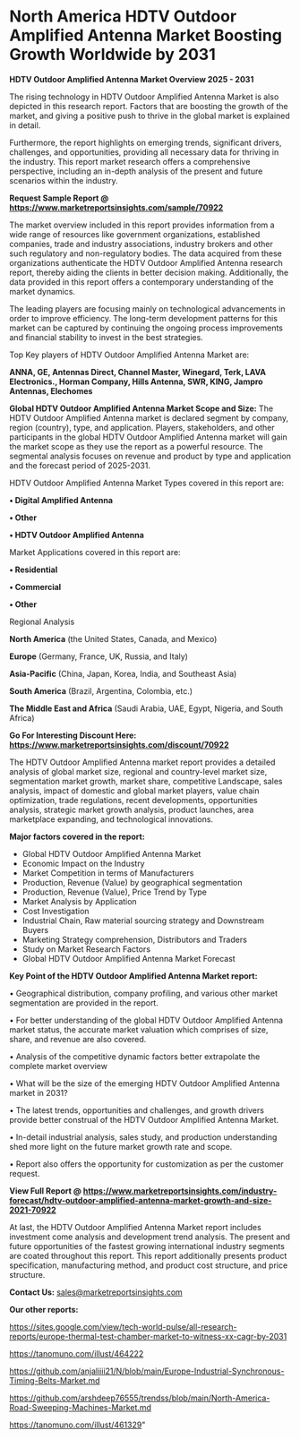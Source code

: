 # North America HDTV Outdoor Amplified Antenna Market Boosting Growth Worldwide by 2031

<Strong> HDTV Outdoor Amplified Antenna Market Overview 2025 - 2031</strong>

The rising technology in HDTV Outdoor Amplified Antenna Market is also depicted in this research report. Factors that are boosting the growth of the market, and giving a positive push to thrive in the global market is explained in detail.

Furthermore, the report highlights on emerging trends, significant drivers, challenges, and opportunities, providing all necessary data for thriving in the industry. This report market research offers a comprehensive perspective, including an in-depth analysis of the present and future scenarios within the industry.

<strong>Request Sample Report @ <a href=https://www.marketreportsinsights.com/sample/70922>https://www.marketreportsinsights.com/sample/70922</a></strong>

The market overview included in this report provides information from a wide range of resources like government organizations, established companies, trade and industry associations, industry brokers and other such regulatory and non-regulatory bodies. The data acquired from these organizations authenticate the HDTV Outdoor Amplified Antenna research report, thereby aiding the clients in better decision making. Additionally, the data provided in this report offers a contemporary understanding of the market dynamics.

The leading players are focusing mainly on technological advancements in order to improve efficiency. The long-term development patterns for this market can be captured by continuing the ongoing process improvements and financial stability to invest in the best strategies.

Top Key players of HDTV Outdoor Amplified Antenna Market are:

<strong>ANNA, GE, Antennas Direct, Channel Master, Winegard, Terk, LAVA Electronics., Horman Company, Hills Antenna, SWR, KING, Jampro Antennas, Elechomes</strong>

<strong><b>Global HDTV Outdoor Amplified Antenna Market Scope and Size:</b></strong>
The HDTV Outdoor Amplified Antenna market is declared segment by company, region (country), type, and application. Players, stakeholders, and other participants in the global HDTV Outdoor Amplified Antenna market will gain the market scope as they use the report as a powerful resource. The segmental analysis focuses on revenue and product by type and application and the forecast period of 2025-2031.

HDTV Outdoor Amplified Antenna Market Types covered in this report are:

<strong>• Digital Amplified Antenna

• Other

• HDTV Outdoor Amplified Antenna</strong>

Market Applications covered in this report are:

<strong>• Residential

• Commercial

• Other</strong> 

Regional Analysis

<strong>North America</strong> (the United States, Canada, and Mexico)

<strong>Europe</strong> (Germany, France, UK, Russia, and Italy)

<strong>Asia-Pacific</strong> (China, Japan, Korea, India, and Southeast Asia)

<strong>South America</strong> (Brazil, Argentina, Colombia, etc.)

<strong>The Middle East and Africa</strong> (Saudi Arabia, UAE, Egypt, Nigeria, and South Africa)

<strong>Go For Interesting Discount Here: <a href=https://www.marketreportsinsights.com/discount/70922>https://www.marketreportsinsights.com/discount/70922</a></strong>

The HDTV Outdoor Amplified Antenna market report provides a detailed analysis of global market size, regional and country-level market size, segmentation market growth, market share, competitive Landscape, sales analysis, impact of domestic and global market players, value chain optimization, trade regulations, recent developments, opportunities analysis, strategic market growth analysis, product launches, area marketplace expanding, and technological innovations.

<strong><b>Major factors covered in the report:</b></strong>
<ul>
  <li>Global HDTV Outdoor Amplified Antenna Market </li>
  <li>Economic Impact on the Industry</li>
  <li>Market Competition in terms of Manufacturers</li>
  <li>Production, Revenue (Value) by geographical segmentation</li>
  <li>Production, Revenue (Value), Price Trend by Type</li>
  <li>Market Analysis by Application</li>
  <li>Cost Investigation</li>
  <li>Industrial Chain, Raw material sourcing strategy and Downstream Buyers</li>
  <li>Marketing Strategy comprehension, Distributors and Traders</li>
  <li>Study on Market Research Factors</li>
  <li>Global HDTV Outdoor Amplified Antenna Market Forecast</li>
</ul>

<strong><b>Key Point of the HDTV Outdoor Amplified Antenna Market report:</b></strong>

• Geographical distribution, company profiling, and various other market segmentation are provided in the report.

• For better understanding of the global HDTV Outdoor Amplified Antenna market status, the accurate market valuation which comprises of size, share, and revenue are also covered.

• Analysis of the competitive dynamic factors better extrapolate the complete market overview

• What will be the size of the emerging HDTV Outdoor Amplified Antenna market in 2031?

• The latest trends, opportunities and challenges, and growth drivers provide better construal of the HDTV Outdoor Amplified Antenna Market.

• In-detail industrial analysis, sales study, and production understanding shed more light on the future market growth rate and scope.

• Report also offers the opportunity for customization as per the customer request.

<strong><b>View Full Report @ <a href=https://www.marketreportsinsights.com/industry-forecast/hdtv-outdoor-amplified-antenna-market-growth-and-size-2021-70922>https://www.marketreportsinsights.com/industry-forecast/hdtv-outdoor-amplified-antenna-market-growth-and-size-2021-70922</a></b></strong>


At last, the HDTV Outdoor Amplified Antenna Market report includes investment come analysis and development trend analysis. The present and future opportunities of the fastest growing international industry segments are coated throughout this report. This report additionally presents product specification, manufacturing method, and product cost structure, and price structure.

<strong>Contact Us:</strong>
sales@marketreportsinsights.com

<strong>Our other reports:</strong>

<a href=https://sites.google.com/view/tech-world-pulse/all-research-reports/europe-thermal-test-chamber-market-to-witness-xx-cagr-by-2031>https://sites.google.com/view/tech-world-pulse/all-research-reports/europe-thermal-test-chamber-market-to-witness-xx-cagr-by-2031</a>

<a href=https://tanomuno.com/illust/464222>https://tanomuno.com/illust/464222</a>

<a href=https://github.com/anjaliiii21/N/blob/main/Europe-Industrial-Synchronous-Timing-Belts-Market.md>https://github.com/anjaliiii21/N/blob/main/Europe-Industrial-Synchronous-Timing-Belts-Market.md</a>

<a href=https://github.com/arshdeep76555/trendss/blob/main/North-America-Road-Sweeping-Machines-Market.md>https://github.com/arshdeep76555/trendss/blob/main/North-America-Road-Sweeping-Machines-Market.md</a>

<a href=https://tanomuno.com/illust/461329>https://tanomuno.com/illust/461329</a>"
